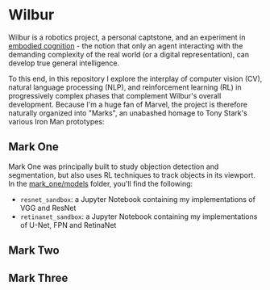 # Wilbur 
Wilbur is a robotics project, a personal captstone, and an experiment in [embodied cognition](https://en.wikipedia.org/wiki/Embodied_cognition) - the notion that only an agent interacting with the demanding complexity of the real world (or a digital representation), can develop true general intelligence. 

To this end, in this repository I explore the interplay of computer vision (CV), natural language processing (NLP), and reinforcement learning (RL) in progressively complex phases that complement Wilbur's overall development. Because I'm a huge fan of Marvel, the project is therefore naturally organized into "Marks", an unabashed homage to Tony Stark's various Iron Man prototypes:


## Mark One
Mark One was principally built to study objection detection and segmentation, but also uses RL techniques to track objects in its viewport. In the [mark_one/models](https://github.com/SudoSharma/wilbur/tree/master/mark_one/models) folder, you'll find the following: 
- `resnet_sandbox`: a Jupyter Notebook containing my implementations of VGG and ResNet
- `retinanet_sandbox`: a Jupyter Notebook containing my implementations of U-Net, FPN and RetinaNet


## Mark Two


## Mark Three


